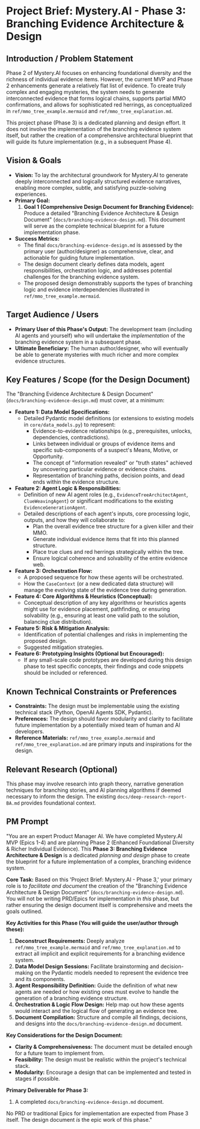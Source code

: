 # Project Brief: Mystery.AI - Phase 3: Branching Evidence Architecture & Design

## Introduction / Problem Statement

Phase 2 of Mystery.AI focuses on enhancing foundational diversity and the richness of individual evidence items. However, the current MVP and Phase 2 enhancements generate a relatively flat list of evidence. To create truly complex and engaging mysteries, the system needs to generate interconnected evidence that forms logical chains, supports partial MMO confirmations, and allows for sophisticated red herrings, as conceptualized in `ref/mmo_tree_example.mermaid` and `ref/mmo_tree_explanation.md`.

This project phase (Phase 3) is a dedicated planning and design effort. It does not involve the implementation of the branching evidence system itself, but rather the creation of a comprehensive architectural blueprint that will guide its future implementation (e.g., in a subsequent Phase 4).

## Vision & Goals

- **Vision:** To lay the architectural groundwork for Mystery.AI to generate deeply interconnected and logically structured evidence narratives, enabling more complex, subtle, and satisfying puzzle-solving experiences.
- **Primary Goal:**
    1.  **Goal 1 (Comprehensive Design Document for Branching Evidence):** Produce a detailed "Branching Evidence Architecture & Design Document" (`docs/branching-evidence-design.md`). This document will serve as the complete technical blueprint for a future implementation phase.
- **Success Metrics:**
    -   The final `docs/branching-evidence-design.md` is assessed by the primary user (author/designer) as comprehensive, clear, and actionable for guiding future implementation.
    -   The design document clearly defines data models, agent responsibilities, orchestration logic, and addresses potential challenges for the branching evidence system.
    -   The proposed design demonstrably supports the types of branching logic and evidence interdependencies illustrated in `ref/mmo_tree_example.mermaid`.

## Target Audience / Users

- **Primary User of this Phase's Output:** The development team (including AI agents and yourself) who will undertake the *implementation* of the branching evidence system in a subsequent phase.
- **Ultimate Beneficiary:** The human author/designer, who will eventually be able to generate mysteries with much richer and more complex evidence structures.

## Key Features / Scope (for the Design Document)

The "Branching Evidence Architecture & Design Document" (`docs/branching-evidence-design.md`) must cover, at a minimum:

- **Feature 1: Data Model Specifications:**
    -   Detailed Pydantic model definitions (or extensions to existing models in `core/data_models.py`) to represent:
        -   Evidence-to-evidence relationships (e.g., prerequisites, unlocks, dependencies, contradictions).
        -   Links between individual or groups of evidence items and specific sub-components of a suspect's Means, Motive, or Opportunity.
        -   The concept of "information revealed" or "truth states" achieved by uncovering particular evidence or evidence chains.
        -   Representation of branching paths, decision points, and dead ends within the evidence structure.
- **Feature 2: Agent Logic & Responsibilities:**
    -   Definition of new AI agent roles (e.g., `EvidenceTreeArchitectAgent`, `ClueWeavingAgent`) or significant modifications to the existing `EvidenceGenerationAgent`.
    -   Detailed descriptions of each agent's inputs, core processing logic, outputs, and how they will collaborate to:
        -   Plan the overall evidence tree structure for a given killer and their MMO.
        -   Generate individual evidence items that fit into this planned structure.
        -   Place true clues and red herrings strategically within the tree.
        -   Ensure logical coherence and solvability of the entire evidence web.
- **Feature 3: Orchestration Flow:**
    -   A proposed sequence for how these agents will be orchestrated.
    -   How the `CaseContext` (or a new dedicated data structure) will manage the evolving state of the evidence tree during generation.
- **Feature 4: Core Algorithms & Heuristics (Conceptual):**
    -   Conceptual description of any key algorithms or heuristics agents might use for evidence placement, pathfinding, or ensuring solvability (e.g., ensuring at least one valid path to the solution, balancing clue distribution).
- **Feature 5: Risk & Mitigation Analysis:**
    -   Identification of potential challenges and risks in implementing the proposed design.
    -   Suggested mitigation strategies.
- **Feature 6: Prototyping Insights (Optional but Encouraged):**
    -   If any small-scale code prototypes are developed during this design phase to test specific concepts, their findings and code snippets should be included or referenced.

## Known Technical Constraints or Preferences

- **Constraints:** The design must be implementable using the existing technical stack (Python, OpenAI Agents SDK, Pydantic).
- **Preferences:** The design should favor modularity and clarity to facilitate future implementation by a potentially mixed team of human and AI developers.
- **Reference Materials:** `ref/mmo_tree_example.mermaid` and `ref/mmo_tree_explanation.md` are primary inputs and inspirations for the design.

## Relevant Research (Optional)

This phase may involve research into graph theory, narrative generation techniques for branching stories, and AI planning algorithms if deemed necessary to inform the design. The existing `docs/deep-research-report-BA.md` provides foundational context.

## PM Prompt

"You are an expert Product Manager AI. We have completed Mystery.AI MVP (Epics 1-4) and are planning Phase 2 (Enhanced Foundational Diversity & Richer Individual Evidence). This **Phase 3: Branching Evidence Architecture & Design** is a dedicated *planning and design* phase to create the blueprint for a future implementation of a complex, branching evidence system.

**Core Task:** Based on this 'Project Brief: Mystery.AI - Phase 3,' your primary role is to *facilitate and document* the creation of the "Branching Evidence Architecture & Design Document" (`docs/branching-evidence-design.md`). You will not be writing PRD/Epics for implementation in *this* phase, but rather ensuring the design document itself is comprehensive and meets the goals outlined.

**Key Activities for this Phase (You will guide the user/author through these):**
1.  **Deconstruct Requirements:** Deeply analyze `ref/mmo_tree_example.mermaid` and `ref/mmo_tree_explanation.md` to extract all implicit and explicit requirements for a branching evidence system.
2.  **Data Model Design Sessions:** Facilitate brainstorming and decision-making on the Pydantic models needed to represent the evidence tree and its components.
3.  **Agent Responsibility Definition:** Guide the definition of what new agents are needed or how existing ones must evolve to handle the generation of a branching evidence structure.
4.  **Orchestration & Logic Flow Design:** Help map out how these agents would interact and the logical flow of generating an evidence tree.
5.  **Document Compilation:** Structure and compile all findings, decisions, and designs into the `docs/branching-evidence-design.md` document.

**Key Considerations for the Design Document:**
*   **Clarity & Comprehensiveness:** The document must be detailed enough for a future team to implement from.
*   **Feasibility:** The design must be realistic within the project's technical stack.
*   **Modularity:** Encourage a design that can be implemented and tested in stages if possible.

**Primary Deliverable for Phase 3:**
1.  A completed `docs/branching-evidence-design.md` document.

No PRD or traditional Epics for implementation are expected from Phase 3 itself. The design document *is* the epic work of this phase." 